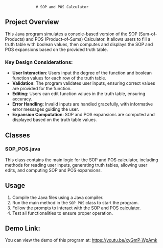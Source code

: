                   # SOP and POS Calculator

## Project Overview

This Java program simulates a console-based version of the SOP (Sum-of-Products) and POS (Product-of-Sums) Calculator. It allows users to fill a truth table with boolean values, then computes and displays the SOP and POS expansions based on the provided truth table.

### Key Design Considerations:

- **User Interaction**: Users input the degree of the function and boolean function values for each row of the truth table.
- **Validation**: The program validates user inputs, ensuring correct values are provided for the function.
- **Editing**: Users can edit function values in the truth table, ensuring accuracy.
- **Error Handling**: Invalid inputs are handled gracefully, with informative error messages guiding the user.
- **Expansion Computation**: SOP and POS expansions are computed and displayed based on the truth table values.

## Classes

### SOP_POS.java

This class contains the main logic for the SOP and POS calculator, including methods for reading user inputs, generating truth tables, allowing user edits, and computing SOP and POS expansions.

## Usage

1. Compile the Java files using a Java compiler.
2. Run the main method in the `SOP_POS` class to start the program.
3. Follow the prompts to interact with the SOP and POS calculator.
4. Test all functionalities to ensure proper operation.

## Demo Link:
You can view the demo of this program at: https://youtu.be/xyGmP-WpAmk
